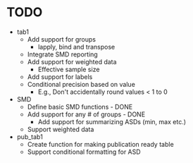 # TODO

- tab1 
  - Add support for groups
    - lapply, bind and transpose
  - Integrate SMD reporting
  - Add support for weighted data
    - Effective sample size
  - Add support for labels
  - Conditional precision based on value
    - E.g., Don't accidentally round values < 1 to 0
- SMD
  - Define basic SMD functions - DONE
  - Add support for any # of groups - DONE
    - Add support for summarizing ASDs (min, max etc.)
  - Support weighted data
- pub_tab1
  - Create function for making publication ready table
  - Support conditional formatting for ASD

